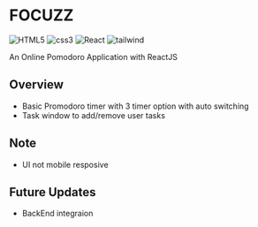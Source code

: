 # FOCUZZ
![HTML5](https://img.shields.io/badge/HTML-5-red)
![css3](https://img.shields.io/badge/CSS-3-blue)
![React](https://img.shields.io/badge/react-js-blue)
![tailwind](https://img.shields.io/badge/Tailwind-css-brightgreen)

An Online Pomodoro Application with ReactJS 

## Overview
- Basic Promodoro timer with 3 timer option with auto switching
- Task window to add/remove user tasks



## Note
- UI not mobile resposive


## Future Updates
- BackEnd integraion


